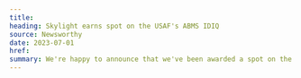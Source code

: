 ```yaml
---
title:
heading: Skylight earns spot on the USAF's ABMS IDIQ
source: Newsworthy
date: 2023-07-01
href:
summary: We're happy to announce that we've been awarded a spot on the U.S. Air Force's ABMS IDIQ under Category 0 (Digital Architecture, Standards, Analysis and Concepts) and Category 5 (Apps).
---
```

